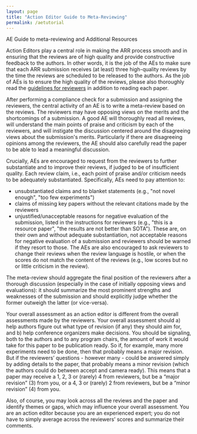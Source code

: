 ```yaml
---
layout: page
title: "Action Editor Guide to Meta-Reviewing"
permalink: /aetutorial
---
```


AE Guide to meta-reviewing and Additional Resources

Action Editors play a central role in making the ARR process smooth and in ensuring that the reviews are of high quality and provide constructive feedback to the authors. In other words, it is the job of the AEs to make sure that each ARR submission receives (at least) three high-quality reviews by the time the reviews are scheduled to be released to the authors. As the job of AEs is to ensure the high quality of the reviews, please also thoroughly read the [guidelines for reviewers](https://aclrollingreview.org/reviewertutorial) in addition to reading each paper.

After performing a compliance check for a submission and assigning the reviewers, the central activity of an AE is to write a meta-review based on the reviews. The reviewers may have opposing views on the merits and the shortcomings of a submission. A good AE will thoroughly read all reviews, will understand the main points of praise and criticism by each of the reviewers, and will instigate the discussion centered around the disagreeing views about the submission's merits. Particularly if there are disagreeing opinions among the reviewers, the AE should also carefully read the paper to be able to lead a meaningful discussion.

Crucially, AEs are encouraged to request from the reviewers to further substantiate and to improve their reviews, if judged to be of insufficient quality. Each review claim, i.e., each point of praise and/or criticism needs to be adequately substantiated. Specifically, AEs need to pay attention to:
* unsubstantiated claims and to blanket statements (e.g., "not novel enough", "too few experiments")
* claims of missing key papers without the relevant citations made by the reviewers
* unjustified/unacceptable reasons for negative evaluation of the submission, listed in the instructions for reviewers (e.g., "this is a resource paper", "the results are not better than SOTA"). 
These are, on their own and without adequate substantiation, not acceptable reasons for negative evaluation of a submission and reviewers should be warned if they resort to those. The AEs are also encouraged to ask reviewers to change their reviews when the review language is hostile, or when the scores do not match the content of the reviews (e.g., low scores but no or little criticism in the review).

The meta-review should aggregate the final position of the reviewers after a thorough discussion (especially in the case of initially opposing views and evaluations): it should summarize the most prominent strengths and weaknesses of the submission and should explicitly judge whether the former outweigh the latter (or vice-versa).

Your overall assessment as an action editor is different from the overall assessments made by the reviewers. Your overall assessment should a) help authors figure out what type of revision (if any) they should aim for, and b) help conference organizers make decisions. You should be signaling, both to the authors and to any program chairs, the amount of work it would take for this paper to be publication ready. So if, for example, many more experiments need to be done, then that probably means a major revision. But if the reviewers’ questions - however many - could be answered simply by adding details to the paper, that probably means a minor revision (which the authors could do between accept and camera ready). This means that a paper may receive a 1, 2, 3 or (rarely) 4 from reviewers, but be a “major revision” (3) from you, or a 4, 3 or (rarely) 2 from reviewers, but be a “minor revision” (4) from you.

Also, of course, you may look across all the reviews and the paper and identify themes or gaps, which may influence your overall assessment. You are an action editor because you are an experienced expert; you do not have to simply average across the reviewers’ scores and summarize their comments.
